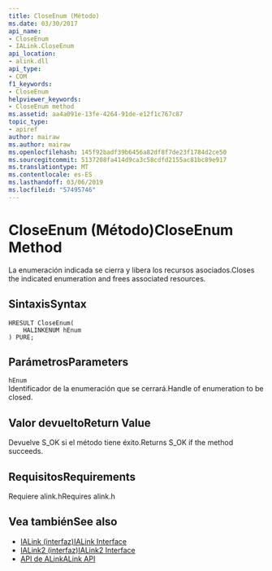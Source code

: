 ```yaml
---
title: CloseEnum (Método)
ms.date: 03/30/2017
api_name:
- CloseEnum
- IALink.CloseEnum
api_location:
- alink.dll
api_type:
- COM
f1_keywords:
- CloseEnum
helpviewer_keywords:
- CloseEnum method
ms.assetid: aa4a091e-13fe-4264-91de-e12f1c767c87
topic_type:
- apiref
author: mairaw
ms.author: mairaw
ms.openlocfilehash: 145f92badf39b6456a82df8f7de23f1784d2ce50
ms.sourcegitcommit: 5137208fa414d9ca3c58cdfd2155ac81bc89e917
ms.translationtype: MT
ms.contentlocale: es-ES
ms.lasthandoff: 03/06/2019
ms.locfileid: "57495746"
---
```

# <a name="closeenum-method"></a><span data-ttu-id="b96e5-102">CloseEnum (Método)</span><span class="sxs-lookup"><span data-stu-id="b96e5-102">CloseEnum Method</span></span>
<span data-ttu-id="b96e5-103">La enumeración indicada se cierra y libera los recursos asociados.</span><span class="sxs-lookup"><span data-stu-id="b96e5-103">Closes the indicated enumeration and frees associated resources.</span></span>  
  
## <a name="syntax"></a><span data-ttu-id="b96e5-104">Sintaxis</span><span class="sxs-lookup"><span data-stu-id="b96e5-104">Syntax</span></span>  
  
```  
HRESULT CloseEnum(  
    HALINKENUM hEnum  
) PURE;  
```  
  
## <a name="parameters"></a><span data-ttu-id="b96e5-105">Parámetros</span><span class="sxs-lookup"><span data-stu-id="b96e5-105">Parameters</span></span>  
 `hEnum`  
 <span data-ttu-id="b96e5-106">Identificador de la enumeración que se cerrará.</span><span class="sxs-lookup"><span data-stu-id="b96e5-106">Handle of enumeration to be closed.</span></span>  
  
## <a name="return-value"></a><span data-ttu-id="b96e5-107">Valor devuelto</span><span class="sxs-lookup"><span data-stu-id="b96e5-107">Return Value</span></span>  
 <span data-ttu-id="b96e5-108">Devuelve S_OK si el método tiene éxito.</span><span class="sxs-lookup"><span data-stu-id="b96e5-108">Returns S_OK if the method succeeds.</span></span>  
  
## <a name="requirements"></a><span data-ttu-id="b96e5-109">Requisitos</span><span class="sxs-lookup"><span data-stu-id="b96e5-109">Requirements</span></span>  
 <span data-ttu-id="b96e5-110">Requiere alink.h</span><span class="sxs-lookup"><span data-stu-id="b96e5-110">Requires alink.h</span></span>  
  
## <a name="see-also"></a><span data-ttu-id="b96e5-111">Vea también</span><span class="sxs-lookup"><span data-stu-id="b96e5-111">See also</span></span>
- [<span data-ttu-id="b96e5-112">IALink (interfaz)</span><span class="sxs-lookup"><span data-stu-id="b96e5-112">IALink Interface</span></span>](../../../../docs/framework/unmanaged-api/alink/ialink-interface.md)
- [<span data-ttu-id="b96e5-113">IALink2 (interfaz)</span><span class="sxs-lookup"><span data-stu-id="b96e5-113">IALink2 Interface</span></span>](../../../../docs/framework/unmanaged-api/alink/ialink2-interface.md)
- [<span data-ttu-id="b96e5-114">API de ALink</span><span class="sxs-lookup"><span data-stu-id="b96e5-114">ALink API</span></span>](../../../../docs/framework/unmanaged-api/alink/index.md)
